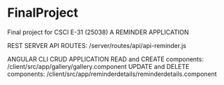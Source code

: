 # FinalProject
Final project for CSCI E-31 (25038)
A REMINDER APPLICATION 

REST SERVER API ROUTES:
/server/routes/api/api-reminder.js

ANGULAR CLI CRUD APPLICATION
READ and CREATE components:
/client/src/app/gallery/gallery.component
UPDATE and DELETE components:
/client/src/app/reminderdetails/reminderdetails.component


